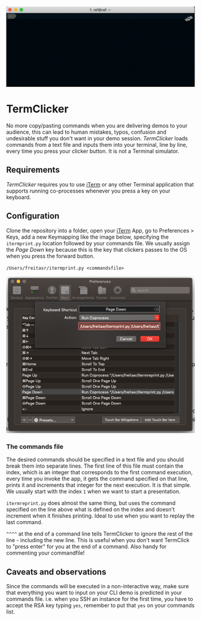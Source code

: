 ![](images/TermClicker.gif)

# TermClicker

No more copy/pasting commands when you are delivering demos to your audience, this can lead to human mistakes, typos, confusion and undesirable stuff you don't want in your demo session. *TermClicker* loads commands from a text file and inputs them into your terminal, line by line, every time you press your clicker button. It is not a Terminal simulator.

## Requirements

*TermClicker* requires you to use [iTerm] or any other Terminal application that supports running co-processes whenever you press a key on your keyboard.

## Configuration

Clone the repository into a folder, open your [iTerm] App, go to Preferences > Keys, add a new Keymapping like the image below, specifying the `itermprint.py` location followed by your commands file. We usually assign the *Page Down* key because this is the key that clickers passes to the OS when you press the forward button.

`/Users/freitasr/itermprint.py <commandsfile>`

![TermClicker Configuration on iTerm](images/termclicker-iterm-config.png)

### The commands file

The desired commands should be specified in a text file and you should break them into separate lines. The first line of this file must contain the index, which is an integer that corresponds to the first command execution, every time you invoke the app, it gets the command specified on that line, prints it and increments that integer for the next execution. It is that simple. We usually start with the index `1` when we want to start a presentation.

`itermreprint.py` does almost the same thing, but uses the command specified on the line above what is defined on the index and doesn't increment when it finishes printing. Ideal to use when you want to replay the last command.

`^^^^` at the end of a command line tells TermClicker to ignore the rest of the line - including the new line. This is useful when you don't want TermClick to "press enter" for you at the end of a command.  Also handy for commenting your commandfile!

## Caveats and observations

Since the commands will be executed in a non-interactive way, make sure that everything you want to input on your CLI demo is predicted in your commands file. i.e. when you SSH an instance for the first time, you have to accept the RSA key typing `yes`, remember to put that `yes` on your commands list.


[iTerm]: https://www.iterm2.com/
